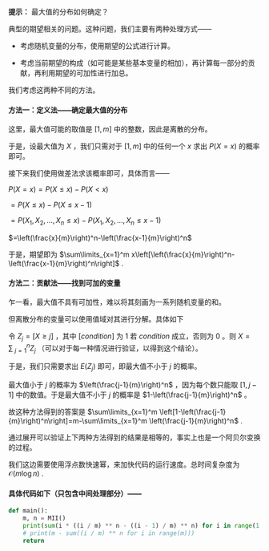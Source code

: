 **提示：** 最大值的分布如何确定？

典型的期望相关的问题。这种问题，我们主要有两种处理方式——

- 考虑随机变量的分布，使用期望的公式进行计算。

- 考虑当前期望的构成（如可能是某些基本变量的相加），再计算每一部分的贡献，再利用期望的可加性进行加总。

我们考虑这两种不同的方法。

#### 方法一：定义法——确定最大值的分布

这里，最大值可能的取值是 $[1,m]$ 中的整数，因此是离散的分布。

于是，设最大值为 $X$ ，我们只需对于 $[1,m]$ 中的任何一个 $x$ 求出 $P(X=x)$ 的概率即可。

接下来我们使用做差法求该概率即可，具体而言——

$P(X=x)=P(X\leq x)-P(X\lt x)$

$=P(X\leq x)-P(X\leq x-1)$

$=P(X_1,X_2,\dots,X_n\leq x)-P(X_1,X_2,\dots,X_n\leq x-1)$

$=\left(\frac{x}{m}\right)^n-\left(\frac{x-1}{m}\right)^n$

于是，期望即为 $\sum\limits_{x=1}^m x\left[\left(\frac{x}{m}\right)^n-\left(\frac{x-1}{m}\right)^n\right]$ .

#### 方法二：贡献法——找到可加的变量

乍一看，最大值不具有可加性，难以将其刻画为一系列随机变量的和。

但离散分布的变量可以使用值域对其进行分解。具体如下

令 $Z_j=[X\geq j]$ ，其中 $[condition]$ 为 $1$ 若 $condition$ 成立，否则为 $0$ 。则 $X=\sum~_{j=1}^nZ_j$ （可以对于每一种情况进行验证，以得到这个结论）。

于是，我们只需要求出 $E(Z_j)$ 即可，即最大值不小于 $j$ 的概率。

最大值小于 $j$ 的概率为 $\left(\frac{j-1}{m}\right)^n$ ，因为每个数只能取 $[1,j-1]$ 中的数值。于是最大值不小于 $j$ 的概率是 $1-\left(\frac{j-1}{m}\right)^n$ 。

故这种方法得到的答案是 $\sum\limits_{x=1}^m \left[1-\left(\frac{j-1}{m}\right)^n\right]=m-\sum\limits_{x=1}^m \left(\frac{j-1}{m}\right)^n$ .

通过展开可以验证上下两种方法得到的结果是相等的，事实上也是一个阿贝尔变换的过程。

我们这边需要使用浮点数快速幂，来加快代码的运行速度。总时间复杂度为 $\mathcal{O}(m\log n)$ .

#### 具体代码如下（只包含中间处理部分）——

```Python []
def main():
    m, n = MII()
    print(sum(i * ((i / m) ** n - ((i - 1) / m) ** n) for i in range(1, m + 1)))
    # print(m - sum((i / m) ** n for i in range(m)))
    return
```
